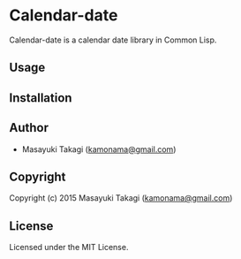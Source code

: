 # Calendar-date

Calendar-date is a calendar date library in Common Lisp.

## Usage

## Installation

## Author

* Masayuki Takagi (kamonama@gmail.com)

## Copyright

Copyright (c) 2015 Masayuki Takagi (kamonama@gmail.com)

## License

Licensed under the MIT License.
